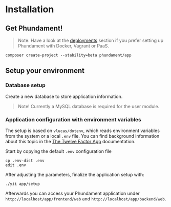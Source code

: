 Installation
============

Get Phundament!
---------------

> Note: Have a look at the [deployments](50-deploy.md) section if you prefer setting up Phundament with Docker, Vagrant or PaaS.

```
composer create-project --stability=beta phundament/app
```


Setup your environment
----------------------

### Database setup

Create a new database to store application information.

> Note! Currently a MySQL database is required for the user module.

### Application configuration with environment variables

The setup is based on `vlucas/dotenv`, which reads environment variables from the system or a local `.env` file. 
You can find background information about this topic in the [The Twelve Factor App](http://12factor.net/config) documentation.

Start by copying the default `.env` configuration file

```
cp .env-dist .env
edit .env
```

After adjusting the parameters, finalize the application setup with:

```
./yii app/setup
```

Afterwards you can access your Phundament application under `http://localhost/app/frontend/web` and `http://localhost/app/backend/web`.
